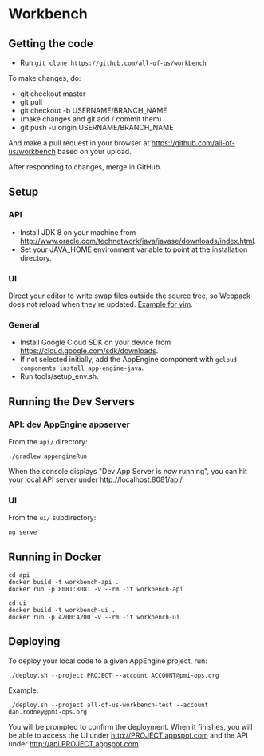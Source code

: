 # Workbench

## Getting the code

* Run `git clone https://github.com/all-of-us/workbench`

To make changes, do:

* git checkout master
* git pull
* git checkout -b USERNAME/BRANCH_NAME
* (make changes and git add / commit them)
* git push -u origin USERNAME/BRANCH_NAME

And make a pull request in your browser at
https://github.com/all-of-us/workbench based on your upload.

After responding to changes, merge in GitHub.

## Setup

### API

* Install JDK 8 on your machine from http://www.oracle.com/technetwork/java/javase/downloads/index.html.
* Set your JAVA_HOME environment variable to point at the installation directory.

### UI

Direct your editor to write swap files outside the source tree, so Webpack
does not reload when they're updated.
[Example for vim](https://github.com/angular/angular-cli/issues/4593).

### General

* Install Google Cloud SDK on your device from https://cloud.google.com/sdk/downloads.
* If not selected initially, add the AppEngine component with `gcloud components install app-engine-java`.
* Run tools/setup_env.sh.

## Running the Dev Servers

### API: dev AppEngine appserver

From the `api/` directory:

```Shell
./gradlew appengineRun
```

When the console displays "Dev App Server is now running", you can hit your
local API server under http://localhost:8081/api/.

### UI

From the `ui/` subdirectory:

```Shell
ng serve
```

## Running in Docker

```
cd api
docker build -t workbench-api .
docker run -p 8081:8081 -v --rm -it workbench-api
```

```
cd ui
docker build -t workbench-ui .
docker run -p 4200:4200 -v --rm -it workbench-ui
```

## Deploying

To deploy your local code to a given AppEngine project, run:

```
./deploy.sh --project PROJECT --account ACCOUNT@pmi-ops.org
```

Example:

```
./deploy.sh --project all-of-us-workbench-test --account dan.rodney@pmi-ops.org
```

You will be prompted to confirm the deployment. When it finishes, you will be able to access the
UI under http://PROJECT.appspot.com and the API under http://api.PROJECT.appspot.com.

